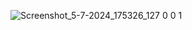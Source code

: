 ![Screenshot_5-7-2024_175326_127 0 0 1](https://github.com/Mufeedkm010/Gallery/assets/166125773/6d6f9df0-4918-4e9f-960c-684e55ddc0c1)

